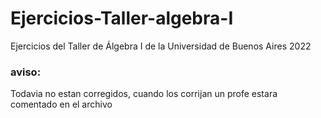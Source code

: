 # Ejercicios-Taller-algebra-I
Ejercicios del Taller de Álgebra I de la Universidad de Buenos Aires 2022
### aviso: 
Todavia no estan corregidos, cuando los corrijan un profe estara comentado en el archivo

